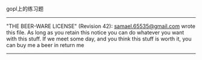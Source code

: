 gopl上的练习题

----------------------------------------------------------------------------

"THE BEER-WARE LICENSE" (Revision 42):
<samael.65535@gmail.com> wrote this file. As long as you retain this notice you
can do whatever you want with this stuff. If we meet some day, and you think
this stuff is worth it, you can buy me a beer in return me

----------------------------------------------------------------------------
